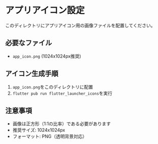 # アプリアイコン設定

このディレクトリにアプリアイコン用の画像ファイルを配置してください。

## 必要なファイル
- `app_icon.png` (1024x1024px推奨)

## アイコン生成手順
1. `app_icon.png`をこのディレクトリに配置
2. `flutter pub run flutter_launcher_icons`を実行

## 注意事項
- 画像は正方形（1:1の比率）である必要があります
- 推奨サイズ: 1024x1024px
- フォーマット: PNG（透明背景対応）